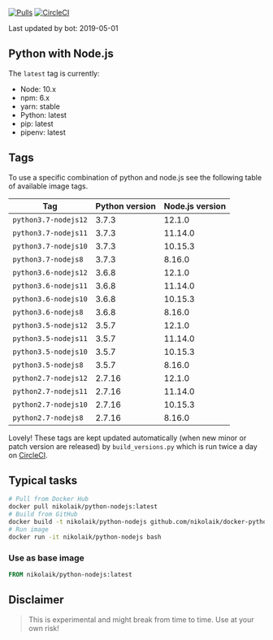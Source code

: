 [![Pulls](https://img.shields.io/docker/pulls/nikolaik/python-nodejs.svg?style=flat-square)](https://hub.docker.com/r/nikolaik/python-nodejs/)
[![CircleCI](https://img.shields.io/circleci/project/github/nikolaik/docker-python-nodejs.svg?style=flat-square)](https://circleci.com/gh/nikolaik/docker-python-nodejs)

Last updated by bot: 2019-05-01

## Python with Node.js
The `latest` tag is currently:

- Node: 10.x
- npm: 6.x
- yarn: stable
- Python: latest
- pip: latest
- pipenv: latest

## Tags
To use a specific combination of python and node.js see the following table of available image tags.

Tag | Python version | Node.js version
--- | --- | ---
`python3.7-nodejs12` | 3.7.3 | 12.1.0
`python3.7-nodejs11` | 3.7.3 | 11.14.0
`python3.7-nodejs10` | 3.7.3 | 10.15.3
`python3.7-nodejs8` | 3.7.3 | 8.16.0
`python3.6-nodejs12` | 3.6.8 | 12.1.0
`python3.6-nodejs11` | 3.6.8 | 11.14.0
`python3.6-nodejs10` | 3.6.8 | 10.15.3
`python3.6-nodejs8` | 3.6.8 | 8.16.0
`python3.5-nodejs12` | 3.5.7 | 12.1.0
`python3.5-nodejs11` | 3.5.7 | 11.14.0
`python3.5-nodejs10` | 3.5.7 | 10.15.3
`python3.5-nodejs8` | 3.5.7 | 8.16.0
`python2.7-nodejs12` | 2.7.16 | 12.1.0
`python2.7-nodejs11` | 2.7.16 | 11.14.0
`python2.7-nodejs10` | 2.7.16 | 10.15.3
`python2.7-nodejs8` | 2.7.16 | 8.16.0

Lovely! These tags are kept updated automatically (when new minor or patch version are released) by `build_versions.py` which is run twice a day on [CircleCI](https://circleci.com/gh/nikolaik/docker-python-nodejs).

## Typical tasks
```bash
# Pull from Docker Hub
docker pull nikolaik/python-nodejs:latest
# Build from GitHub
docker build -t nikolaik/python-nodejs github.com/nikolaik/docker-python-nodejs
# Run image
docker run -it nikolaik/python-nodejs bash
```

### Use as base image
```Dockerfile
FROM nikolaik/python-nodejs:latest
```

## Disclaimer
> This is experimental and might break from time to time. Use at your own risk!
